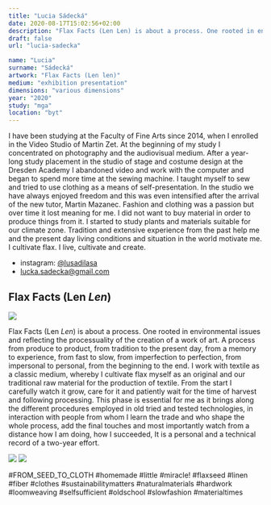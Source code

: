 ```yaml
---
title: "Lucia Sádecká"
date: 2020-08-17T15:02:56+02:00
description: "Flax Facts (Len Len) is about a process. One rooted in environmental issues and reflecting the processuality of the creation of a work of art."
draft: false
url: "lucia-sadecka"

name: "Lucia"
surname: "Sádecká"
artwork: "Flax Facts (Len len)"
medium: "exhibition presentation"
dimensions: "various dimensions"
year: "2020"
study: "mga"
location: "byt"
---
```


I have been studying at the Faculty of Fine Arts since 2014, when I enrolled in the Video Studio of Martin Zet. At the beginning of my study I concentrated on photography and the audiovisual medium. After a year-long study placement in the studio of stage and costume design at the Dresden Academy I abandoned video and work with the computer and began to spend more time at the sewing machine. I taught myself to sew and tried to use clothing as a means of self-presentation. In the studio we have always enjoyed freedom and this was even intensified after the arrival of the new tutor, Martin Mazanec. Fashion and clothing was a passion but over time it lost meaning for me. I did not want to buy material in order to produce things from it. I started to study plants and materials suitable for our climate zone. Tradition and extensive experience from the past help me and the present day living conditions and situation in the world motivate me. I cultivate flax. I live, cultivate and create. 

* instagram: [@lusadilasa](https://instagram.com/lusadilasa)
* lucka.sadecka@gmail.com

## Flax Facts (Len *Len*)

![](/2020/sadecka/1.jpg)

Flax Facts (Len *Len*) is about a process. One rooted in environmental issues and reflecting the processuality of the creation of a work of art. A process from produce to product, from tradition to the present day, from a memory to experience, from fast to slow, from imperfection to perfection, from impersonal to personal, from the beginning to the end. I work with textile as a classic medium, whereby I cultivate flax myself as an original and our traditional raw material for the production of textile. From the start I carefully watch it grow, care for it and patiently wait for the time of harvest and following processing. This phase is essential for me as it brings along the different procedures employed in old tried and tested technologies, in interaction with people from whom I learn the trade and who shape the whole process, add the final touches and most importantly watch from a distance how I am doing, how I succeeded, It is a personal and a technical record of a two-year effort.

![](/2020/sadecka/2.jpg)
![](/2020/sadecka/3.jpg)

#FROM_SEED_TO_CLOTH #homemade #little #miracle! #flaxseed #linen #fiber #clothes #sustainabilitymatters #naturalmaterials #hardwork #loomweaving #selfsufficient #oldschool #slowfashion #materialtimes
